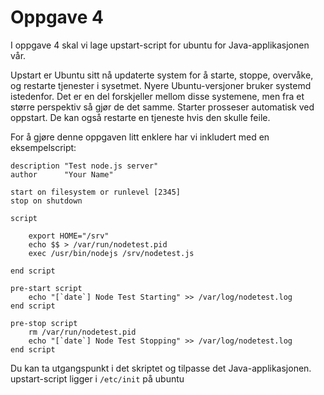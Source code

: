 # Oppgave 4

I oppgave 4 skal vi lage upstart-script for ubuntu for Java-applikasjonen vår.

Upstart er Ubuntu sitt nå updaterte system for å starte, stoppe, overvåke, og restarte tjenester i sysetmet. Nyere Ubuntu-versjoner bruker systemd istedenfor. Det er en del forskjeller mellom disse systemene, men fra et større perspektiv så gjør de det samme. Starter prosseser automatisk ved oppstart. De kan også restarte en tjeneste hvis den skulle feile.

For å gjøre denne oppgaven litt enklere har vi inkludert med en eksempelscript:

```
description "Test node.js server"
author      "Your Name"

start on filesystem or runlevel [2345]
stop on shutdown

script

    export HOME="/srv"
    echo $$ > /var/run/nodetest.pid
    exec /usr/bin/nodejs /srv/nodetest.js

end script

pre-start script
    echo "[`date`] Node Test Starting" >> /var/log/nodetest.log
end script

pre-stop script
    rm /var/run/nodetest.pid
    echo "[`date`] Node Test Stopping" >> /var/log/nodetest.log
end script
```

Du kan ta utgangspunkt i det skriptet og tilpasse det Java-applikasjonen.
upstart-script ligger i `/etc/init` på ubuntu
